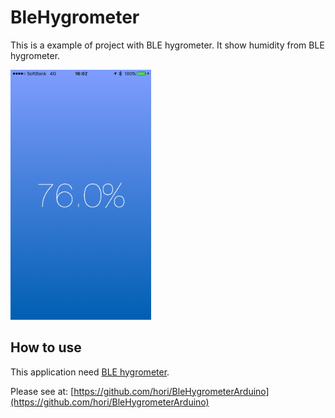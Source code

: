# BleHygrometer

This is a example of project with BLE hygrometer.
It show humidity from BLE hygrometer.

<img src="https://raw.githubusercontent.com/hori/BleHygrometer/images/screenshot.png" height="400">

## How to use

This application need [BLE hygrometer](https://github.com/hori/BleHygrometerArduino).

Please see at:
[https://github.com/hori/BleHygrometerArduino](https://github.com/hori/BleHygrometerArduino)
